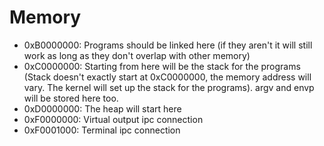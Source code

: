 # Memory

- 0xB0000000: Programs should be linked here (if they aren't it will still work as long as they don't overlap with other memory)
- 0xC0000000: Starting from here will be the stack for the programs (Stack doesn't exactly start at 0xC0000000, the memory address will vary. The kernel will set up the stack for the programs). argv and envp will be stored here too.
- 0xD0000000: The heap will start here
- 0xF0000000: Virtual output ipc connection
- 0xF0001000: Terminal ipc connection
